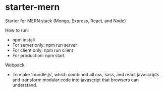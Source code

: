 # starter-mern
Starter for MERN stack (Mongo, Express, React, and Node)

How to run:
 - npm install
 - For server only: npm run server
 - For client only: npm run client
 - For production: npm start 

Webpack
- To make 'bundle.js', which combined all css, sass, and react javascripts and transform modular code into javascript that browsers can understand.
